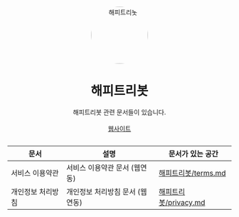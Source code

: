 <div align="center">
    <img src="https://htb.teamht.xyz/static/images/logo.png" alt="해피트리봇" height="128" style="border-radius: 50%">
    <h1>해피트리봇</h1>
</div>
<div align="center">
    해피트리봇 관련 문서들이 있습니다.
    <br><br>
    <a href="https://htb.teamht.xyz/">웹사이트</a>
</div>

##

| 문서       | 설명           | 문서가 있는 공간                        |
|----------|--------------|----------------------------------|
| 서비스 이용약관 | 서비스 이용약관 문서 (웹연동)  | [해피트리봇/terms.md](./terms.md)     |
| 개인정보 처리방침 | 개인정보 처리방침 문서 (웹연동) | [해피트리봇/privacy.md](./privacy.md) |
